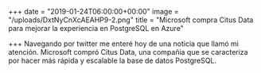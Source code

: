 +++
date = "2019-01-24T06:00:00+00:00"
image = "/uploads/DxtNyCnXcAEAHP9-2.png"
title = "Microsoft compra Citus Data para mejorar la experiencia en PostgreSQL en Azure"

+++
Navegando por twitter me enteré hoy de una noticia que llamó mi atención. Microsoft compró Citus Data, una compañia que se caracteriza por hacer más rápida y escalable la base de datos PostgreSQL.